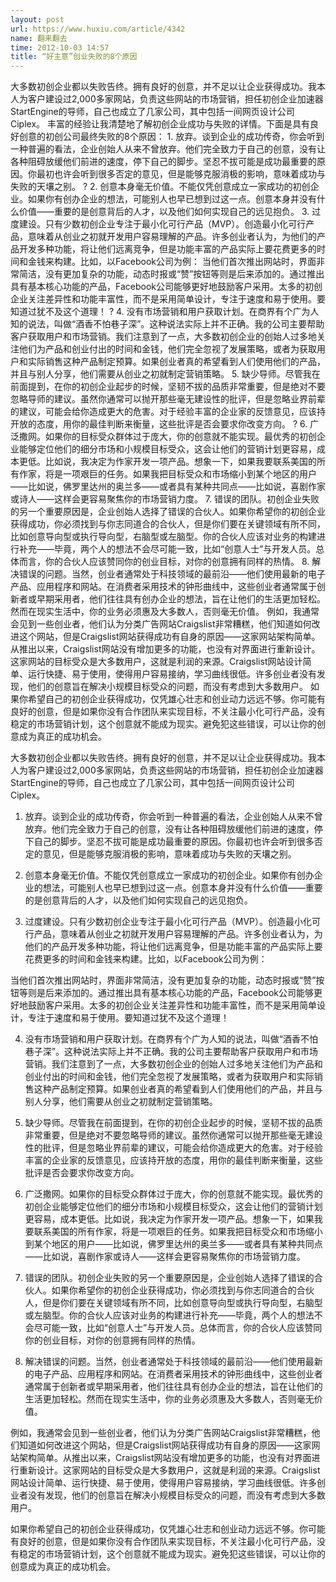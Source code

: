 ```yaml
---
layout: post
url: https://www.huxiu.com/article/4342
name: 翻来翻去
time: 2012-10-03 14:57
title: “好主意”创业失败的8个原因
---
```

大多数初创企业都以失败告终。拥有良好的创意，并不足以让企业获得成功。我本人为客户建设过2,000多家网站，负责这些网站的市场营销，担任初创企业加速器StartEngine的导师，自己也成立了几家公司，其中包括一间网页设计公司Ciplex。 丰富的经验让我清楚地了解初创企业成功与失败的详情。下面是具有良好创意的初创公司最终失败的8个原因： 1. 放弃。谈到企业的成功传奇，你会听到一种普遍的看法，企业创始人从来不曾放弃。他们完全致力于自己的创意，没有让各种阻碍放缓他们前进的速度，停下自己的脚步。坚忍不拔可能是成功最重要的原因。你最初也许会听到很多否定的意见，但是能够克服消极的影响，意味着成功与失败的天壤之别。 ? 2. 创意本身毫无价值。不能仅凭创意成立一家成功的初创企业。如果你有创办企业的想法，可能别人也早已想到过这一点。创意本身并没有什么价值——重要的是创意背后的人才，以及他们如何实现自己的远见抱负。 3. 过度建设。只有少数初创企业专注于最小化可行产品（MVP）。创造最小化可行产品，意味着从创业之初就开发用户容易理解的产品。许多创业者认为，为他们的产品开发多种功能，将让他们远离竞争，但是功能丰富的产品实际上要花费更多的时间和金钱来构建。比如，以Facebook公司为例： 当他们首次推出网站时，界面非常简洁，没有更加复杂的功能，动态时报或“赞”按钮等则是后来添加的。通过推出具有基本核心功能的产品，Facebook公司能够更好地鼓励客户采用。太多的初创企业关注差异性和功能丰富性，而不是采用简单设计，专注于速度和易于使用。要知道过犹不及这个道理！ ? 4. 没有市场营销和用户获取计划。在商界有个广为人知的说法，叫做“酒香不怕巷子深”。这种说法实际上并不正确。我的公司主要帮助客户获取用户和市场营销。我们注意到了一点，大多数初创企业的创始人过多地关注他们为产品和创业付出的时间和金钱，他们完全忽视了发展策略，或者为获取用户和实际销售这种产品制定预算。如果创业者真的希望看到人们使用他们的产品，并且与别人分享，他们需要从创业之初就制定营销策略。 5. 缺少导师。尽管我在前面提到，在你的初创企业起步的时候，坚韧不拔的品质非常重要，但是绝对不要忽略导师的建议。虽然你通常可以抛开那些毫无建设性的批评，但是忽略业界前辈的建议，可能会给你造成更大的危害。对于经验丰富的企业家的反馈意见，应该持开放的态度，用你的最佳判断来衡量，这些批评是否会要求你改变方向。 ? 6. 广泛撒网。如果你的目标受众群体过于庞大，你的创意就不能实现。最优秀的初创企业能够定位他们的细分市场和小规模目标受众，这会让他们的营销计划更容易，成本更低。比如说，我决定为作家开发一项产品。想象一下，如果我要联系美国的所有作家，将是一项艰巨的任务。如果我把目标受众和市场缩小到某个地区的用户——比如说，佛罗里达州的奥兰多——或者具有某种共同点——比如说，喜剧作家或诗人——这样会更容易聚焦你的市场营销力度。 7. 错误的团队。初创企业失败的另一个重要原因是，企业创始人选择了错误的合伙人。如果你希望你的初创企业获得成功，你必须找到与你志同道合的合伙人，但是你们要在关键领域有所不同，比如创意导向型或执行导向型，右脑型或左脑型。你的合伙人应该对业务的构建进行补充——毕竟，两个人的想法不会尽可能一致，比如“创意人士”与开发人员。总体而言，你的合伙人应该赞同你的创业目标，对你的创意拥有同样的热情。 8. 解决错误的问题。当然，创业者通常处于科技领域的最前沿——他们使用最新的电子产品、应用程序和网站。在消费者采用技术的钟形曲线中，这些创业者通常属于创新者或早期采用者，他们往往具有创办企业的想法，旨在让他们的生活更加轻松。然而在现实生活中，你的业务必须惠及大多数人，否则毫无价值。 例如，我通常会见到一些创业者，他们认为分类广告网站Craigslist非常糟糕，他们知道如何改进这个网站，但是Craigslist网站获得成功有自身的原因——这家网站架构简单。从推出以来，Craigslist网站没有增加更多的功能，也没有对界面进行重新设计。这家网站的目标受众是大多数用户，这就是利润的来源。Craigslist网站设计简单、运行快捷、易于使用，使得用户容易接纳，学习曲线很低。许多创业者没有发现，他们的创意旨在解决小规模目标受众的问题，而没有考虑到大多数用户。 如果你希望自己的初创企业获得成功，仅凭雄心壮志和创业动力远远不够。你可能有良好的创意，但是如果你没有合作团队来实现目标，不关注最小化可行产品，没有稳定的市场营销计划，这个创意就不能成为现实。避免犯这些错误，可以让你的创意成为真正的成功机会。

大多数初创企业都以失败告终。拥有良好的创意，并不足以让企业获得成功。我本人为客户建设过2,000多家网站，负责这些网站的市场营销，担任初创企业加速器StartEngine的导师，自己也成立了几家公司，其中包括一间网页设计公司Ciplex。

1. 放弃。谈到企业的成功传奇，你会听到一种普遍的看法，企业创始人从来不曾放弃。他们完全致力于自己的创意，没有让各种阻碍放缓他们前进的速度，停下自己的脚步。坚忍不拔可能是成功最重要的原因。你最初也许会听到很多否定的意见，但是能够克服消极的影响，意味着成功与失败的天壤之别。

2. 创意本身毫无价值。不能仅凭创意成立一家成功的初创企业。如果你有创办企业的想法，可能别人也早已想到过这一点。创意本身并没有什么价值——重要的是创意背后的人才，以及他们如何实现自己的远见抱负。

3. 过度建设。只有少数初创企业专注于最小化可行产品（MVP）。创造最小化可行产品，意味着从创业之初就开发用户容易理解的产品。许多创业者认为，为他们的产品开发多种功能，将让他们远离竞争，但是功能丰富的产品实际上要花费更多的时间和金钱来构建。比如，以Facebook公司为例：

当他们首次推出网站时，界面非常简洁，没有更加复杂的功能，动态时报或“赞”按钮等则是后来添加的。通过推出具有基本核心功能的产品，Facebook公司能够更好地鼓励客户采用。太多的初创企业关注差异性和功能丰富性，而不是采用简单设计，专注于速度和易于使用。要知道过犹不及这个道理！

4. 没有市场营销和用户获取计划。在商界有个广为人知的说法，叫做“酒香不怕巷子深”。这种说法实际上并不正确。我的公司主要帮助客户获取用户和市场营销。我们注意到了一点，大多数初创企业的创始人过多地关注他们为产品和创业付出的时间和金钱，他们完全忽视了发展策略，或者为获取用户和实际销售这种产品制定预算。如果创业者真的希望看到人们使用他们的产品，并且与别人分享，他们需要从创业之初就制定营销策略。

5. 缺少导师。尽管我在前面提到，在你的初创企业起步的时候，坚韧不拔的品质非常重要，但是绝对不要忽略导师的建议。虽然你通常可以抛开那些毫无建设性的批评，但是忽略业界前辈的建议，可能会给你造成更大的危害。对于经验丰富的企业家的反馈意见，应该持开放的态度，用你的最佳判断来衡量，这些批评是否会要求你改变方向。

6. 广泛撒网。如果你的目标受众群体过于庞大，你的创意就不能实现。最优秀的初创企业能够定位他们的细分市场和小规模目标受众，这会让他们的营销计划更容易，成本更低。比如说，我决定为作家开发一项产品。想象一下，如果我要联系美国的所有作家，将是一项艰巨的任务。如果我把目标受众和市场缩小到某个地区的用户——比如说，佛罗里达州的奥兰多——或者具有某种共同点——比如说，喜剧作家或诗人——这样会更容易聚焦你的市场营销力度。

7. 错误的团队。初创企业失败的另一个重要原因是，企业创始人选择了错误的合伙人。如果你希望你的初创企业获得成功，你必须找到与你志同道合的合伙人，但是你们要在关键领域有所不同，比如创意导向型或执行导向型，右脑型或左脑型。你的合伙人应该对业务的构建进行补充——毕竟，两个人的想法不会尽可能一致，比如“创意人士”与开发人员。总体而言，你的合伙人应该赞同你的创业目标，对你的创意拥有同样的热情。

8. 解决错误的问题。当然，创业者通常处于科技领域的最前沿——他们使用最新的电子产品、应用程序和网站。在消费者采用技术的钟形曲线中，这些创业者通常属于创新者或早期采用者，他们往往具有创办企业的想法，旨在让他们的生活更加轻松。然而在现实生活中，你的业务必须惠及大多数人，否则毫无价值。

例如，我通常会见到一些创业者，他们认为分类广告网站Craigslist非常糟糕，他们知道如何改进这个网站，但是Craigslist网站获得成功有自身的原因——这家网站架构简单。从推出以来，Craigslist网站没有增加更多的功能，也没有对界面进行重新设计。这家网站的目标受众是大多数用户，这就是利润的来源。Craigslist网站设计简单、运行快捷、易于使用，使得用户容易接纳，学习曲线很低。许多创业者没有发现，他们的创意旨在解决小规模目标受众的问题，而没有考虑到大多数用户。

如果你希望自己的初创企业获得成功，仅凭雄心壮志和创业动力远远不够。你可能有良好的创意，但是如果你没有合作团队来实现目标，不关注最小化可行产品，没有稳定的市场营销计划，这个创意就不能成为现实。避免犯这些错误，可以让你的创意成为真正的成功机会。

